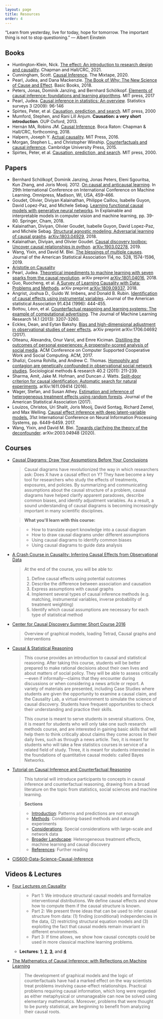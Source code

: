 ```yaml
---
layout: page
title: Resources
order: 4
---
```


<p class="message"> “Learn from yesterday, live for today, hope for tomorrow. The important thing is not to stop questioning.” — Albert Einstein</p>

## Books

* Huntington-Klein, Nick. [The effect: An introduction to research design and causality](https://theeffectbook.net/index.html). Chapman and Hall/CRC, 2021.
* Cunningham, Scott. [Causal Inference](https://mixtape.scunning.com/). The Mixtape, 2020.
* Pearl, Judea, and Dana Mackenzie. [The Book of Why: The New Science of Cause and Effect](http://bayes.cs.ucla.edu/WHY/why-ch1.pdf). Basic Books, 2018.
* Peters, Jonas, Dominik Janzing, and Bernhard Schölkopf. [Elements of causal inference: foundations and learning algorithms](http://web.math.ku.dk/~peters/elements.html). MIT press, 2017
* Pearl, Judea. [Causal inference in statistics: An overview](http://ftp.cs.ucla.edu/pub/stat_ser/r350.pdf). Statistics surveys 3 (2009): 96-146
* Spirtes, Peter, et al. [Causation, prediction, and search](https://www.researchgate.net/profile/Peter_Spirtes/publication/242448131_Causation_Prediction_and_Search/links/0deec534be5d6a4fa7000000.pdf). MIT press, 2000
* Mumford, Stephen, and Rani Lill Anjum. **Causation: a very short introduction**. OUP Oxford, 2013.
* Hernán MA, Robins JM. [Causal Inference](https://www.hsph.harvard.edu/miguel-hernan/causal-inference-book). Boca Raton: Chapman & Hall/CRC, forthcoming, 2018.
* Halpern, Joseph Y. [Actual causality](https://mitpress.mit.edu/books/actual-causality). MiT Press, 2016.
* Morgan, Stephen L., and Christopher Winship. [Counterfactuals and causal inference](https://epdf.tips/counterfactuals-and-causal-inference-methods-and-principles-for-social-research-.html). Cambridge University Press, 2015.
* Spirtes, Peter, et al. [Causation, prediction, and search](https://www.researchgate.net/profile/Peter_Spirtes/publication/242448131_Causation_Prediction_and_Search/links/0deec534be5d6a4fa7000000.pdf). MIT press, 2000.

## Papers

* Bernhard Schölkopf, Dominik Janzing, Jonas Peters, Eleni Sgouritsa, Kun Zhang, and Joris Mooij. 2012. [On causal and anticausal learning](https://arxiv.org/pdf/1206.6471.pdf). In 29th International Conference on International Conference on Machine Learning. Omnipress, Madison, WI, USA, 459–466.
* Goudet, Olivier, Diviyan Kalainathan, Philippe Caillou, Isabelle Guyon, David Lopez-Paz, and Michele Sebag. [Learning functional causal models with generative neural networks](https://arxiv.org/pdf/1709.05321.pdf). In Explainable and interpretable models in computer vision and machine learning, pp. 39-80. Springer, Cham, 2018.
* Kalainathan, Diviyan, Olivier Goudet, Isabelle Guyon, David Lopez-Paz, and Michèle Sebag. [Structural agnostic modeling: Adversarial learning of causal graphs](https://arxiv.org/pdf/1803.04929). [arXiv:1803.04929](https://arxiv.org/pdf/1803.04929), 2018.
* Kalainathan, Diviyan, and Olivier Goudet. [Causal discovery toolbox: Uncover causal relationships in python](https://arxiv.org/pdf/1903.02278). [arXiv:1903.02278](https://arxiv.org/pdf/1903.02278), 2019.
* Wang, Yixin, and David M. Blei. [The blessings of multiple causes](https://arxiv.org/pdf/1805.06826.pdf). Journal of the American Statistical Association 114, no. 528, 1574-1596, 2019.
* [Aristotle on Causality](https://plato.stanford.edu/entries/aristotle-causality/)
* Pearl, Judea. [Theoretical impediments to machine learning with seven sparks from the causal revolution](https://arxiv.org/abs/1801.04016). arXiv preprint [arXiv:1801.04016](https://arxiv.org/abs/1801.04016), 2018.
* Guo, Ruocheng, et al. [A Survey of Learning Causality with Data: Problems and Methods](https://arxiv.org/abs/1809.09337). arXiv preprint [arXiv:1809.09337](https://arxiv.org/abs/1809.09337), 2018.
* Angrist, Joshua D., Guido W. Imbens, and Donald B. Rubin. [Identification of causal effects using instrumental variables](https://pdfs.semanticscholar.org/c936/668a0ed3fe435298b661231e18c5c7368a49.pdf). Journal of the American statistical Association 91.434 (1996): 444-455.
* Bottou, Léon, et al. [Counterfactual reasoning and learning systems: The example of computational advertising](). The Journal of Machine Learning Research 14.1 (2013): 3207-3260.
* Eckles, Dean, and Eytan Bakshy. [Bias and high-dimensional adjustment in observational studies of peer effects](https://arxiv.org/abs/1706.04692). arXiv preprint arXiv:1706.04692 (2017).
* Olteanu, Alexandra, Onur Varol, and Emre Kiciman. [Distilling the outcomes of personal experiences: A propensity-scored analysis of social media](https://www.aolteanu.com/papers/cscw2017_outcome_extraction.pdf). ACM Conference on Computer Supported Cooperative Work and Social Computing. ACM, 2017.
* Shalizi, Cosma Rohilla, and Andrew C. Thomas. [Homophily and contagion are genetically confounded in observational social network studies](https://arxiv.org/abs/1004.4704). Sociological methods & research 40.2 (2011): 211-239.
* Sharma, Amit, Jake M. Hofman, and Duncan J. Watts. [Split-door criterion for causal identification: Automatic search for natural experiments](https://arxiv.org/abs/1611.09414). arXiv:1611.09414 (2016).
* Wager, Stefan, and Susan Athey. [Estimation and inference of heterogeneous treatment effects using random forests](https://arxiv.org/abs/1510.04342). Journal of the American Statistical Association (2017).
* Louizos, Christos, Uri Shalit, Joris Mooij, David Sontag, Richard Zemel, and Max Welling. [Causal effect inference with deep latent-variable models.](https://arxiv.org/abs/1705.08821) 31st International Conference on Neural Information Processing Systems, pp. 6449-6459. 2017.
* Wang, Yixin, and David M. Blei. [Towards clarifying the theory of the deconfounder](https://arxiv.org/abs/2003.04948). arXiv:2003.04948 (2020).

## Courses

* [Causal Diagrams: Draw Your Assumptions Before Your Conclusions](https://www.edx.org/course/causal-diagrams-draw-assumptions-harvardx-ph559x)

	> Causal diagrams have revolutionized the way in which researchers ask: Does X have a causal effect on Y? They have become a key tool for researchers who study the effects of treatments, exposures, and policies. By summarizing and communicating assumptions about the causal structure of a problem, causal diagrams have helped clarify apparent paradoxes, describe common biases, and identify adjustment variables. As a result, a sound understanding of causal diagrams is becoming increasingly important in many scientific disciplines.
	
	> **What you'll learn with this course:**
	
	> * How to translate expert knowledge into a causal diagram
	> * How to draw causal diagrams under different assumptions
	> * Using causal diagrams to identify common biases
	> * Using causal diagrams to guide data analysis

* [A Crash Course in Causality: Inferring Causal Effects from Observational Data](https://www.coursera.org/learn/crash-course-in-causality)

	> At the end of the course, you will be able to:
	> 
	> 1.  Define causal effects using potential outcomes
	> 1.  Describe the difference between association and causation
	> 1.  Express assumptions with causal graphs
	> 1.  Implement several types of causal inference methods (e.g. matching, instrumental variables, inverse probability of treatment weighting)
	> 1.  Identify which causal assumptions are necessary for each type of statistical method

* [Center for Causal Discovery Summer Short Course 2016](https://www.youtube.com/playlist?list=PLO5mmwQolPRX858CyOOIHqYnmdzlHjIgS)
	
	> Overview of graphical models, loading Tetrad, Causal graphs and interventions
* [Causal & Statistical Reasoning](http://oli.cmu.edu/courses/all-oli-courses/causal-statistical-reasoning/)

  > This course provides an introduction to causal and statistical reasoning. After taking this course, students will be better prepared to make rational decisions about their own lives and about matters of social policy. They will be able to assess critically—even if informally—claims that they encounter during discussions or when considering a news article or report. A variety of materials are presented, including Case Studies where students are given the opportunity to examine a causal claim, and the Causality Lab, a virtual environment to simulate the science of causal discovery. Students have frequent opportunities to check their understanding and practice their skills.
  
  > This course is meant to serve students in several situations. One, it is meant for students who will only take one such research methods course, and are interested in gaining basic skills that will help them to think critically about claims they come across in their daily lives, such as through a news article. Two, it is meant for students who will take a few statistics courses in service of a related field of study. Three, it is meant for students interested in the foundations of quantitative causal models: called Bayes Networks.
  
* [Tutorial on Causal Inference and Counterfactual Reasoning](https://causalinference.gitlab.io/kdd-tutorial)

	> This tutorial will introduce participants to concepts in causal inference and counterfactual reasoning, drawing from a broad literature on the topic from statistics, social sciences and machine learning.
	
	> **Sections**
	
	> * [Introduction](https://causalinference.gitlab.io/kdd-tutorial/intro.html): Patterns and predictions are not enough
	> * [Methods](https://causalinference.gitlab.io/kdd-tutorial/methods.html): Conditioning-based methods and natural experiments
	> * [Considerations](https://causalinference.gitlab.io/kdd-tutorial/largescale-data.html): Special considerations with large-scale and network data
	> * [Broader Landscape](https://causalinference.gitlab.io/kdd-tutorial/pointers.html): Heterogeneous treatment effects, machine learning and causal discovery
	> * [References](https://causalinference.gitlab.io/kdd-tutorial/references.html): Further reading


* [CIS600-Data-Science-Causal-Inference](https://github.com/CausalityReadingGroup/CIS600-Data-Science-Causal-Inference)

## Videos & Lectures

* [Four Lectures on Causality](https://stat.mit.edu/news/four-lectures-causality/)

	> - Part 1: We introduce structural causal models and formalize interventional distributions. We define causal effects and show how to compute them if the causal structure is known.
	> - Part 2: We present three ideas that can be used to infer causal structure from data: (1) finding (conditional) independencies in the data, (2) restricting structural equation models and (3) exploiting the fact that causal models remain invariant in different environments.
   > - Part 3: If time allows, we show how causal concepts could be used in more classical machine learning problems.
   * **Lectures**: [**1**](https://www.dropbox.com/s/3k0t0p4xvjb8m9l/2017_05_10_Lectures_on_Causality_by_Jonas_Peters_Part_1.mp4),  [**2**](https://www.dropbox.com/s/o1n1uj0lliw11e9/2017_05_10_Lectures_on_Causality_by_Jonas_Peters_Part_2.mp4), [**3**](https://www.dropbox.com/s/14r3nxicsfvtvn1/2017_05_10_Lectures_on_Causality_by_Jonas_Peters_Part_3.mp4), and [**4**](https://www.dropbox.com/s/krkjpomhjixlh6l/2017_05_10_Lectures_on_Causality_by_Jonas_Peters_Part_4.mp4)

* [The Mathematics of Causal Inference: with Reflections on Machine Learning](https://youtu.be/bcRl7sXR1hE)
   > The development of graphical models and the logic of counterfactuals have had a marked effect on the way scientists treat problems involving cause-effect relationships. Practical problems requiring causal information, which long were regarded as either metaphysical or unmanageable can now be solved using elementary mathematics. Moreover, problems that were thought to be purely statistical, are beginning to benefit from analyzing their causal roots.
   

[instrumental variable report]: https://www.nber.org/papers/t0136.pdf
